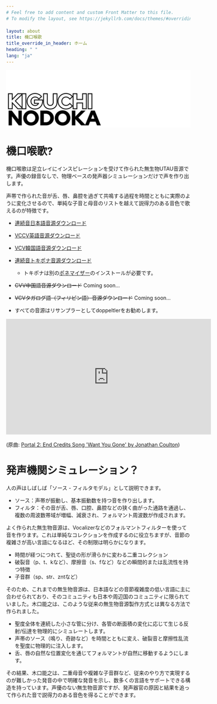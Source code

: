 ```yaml
---
# Feel free to add content and custom Front Matter to this file.
# To modify the layout, see https://jekyllrb.com/docs/themes/#overriding-theme-defaults

layout: about
title: 機口喉歌
title_override_in_header: ホーム
heading: " "
lang: "ja"
---
```


![機口喉歌](/assets/images/images/kiguchi_nodoka.png)

# 機口喉歌?

機口喉歌は足立レイにインスピレーションを受けて作られた無生物UTAU音源です。声優の録音なしで、物理ベースの発声器シミュレーションだけで声を作り出します。

声帯で作られた音が舌、唇、鼻腔を過ぎて共鳴する過程を時間とともに実際のように変化させるので、単純な子音と母音のリストを越えて説得力のある音色で歌えるのが特徴です。

* [連続音日本語音源ダウンロード](https://github.com/yangpa-onyon/kiguchi-nodoka-official-web/releases/download/beta_0.2.0/KIGUCHI_NODOKA_JA.zip)

* [VCCV英語音源ダウンロード](https://github.com/yangpa-onyon/kiguchi-nodoka-official-web/releases/download/beta_0.2.0/KIGUCHI_NODOKA_EN.zip)

* [VCV韓国語音源ダウンロード](https://github.com/yangpa-onyon/kiguchi-nodoka-official-web/releases/download/beta_0.2.0/KIGUCHI_NODOKA_KO.zip)

* [連続音トキポナ音源ダウンロード](https://github.com/yangpa-onyon/kiguchi-nodoka-official-web/releases/download/beta_0.2.0/KIGUCHI_NODOKA_TOK.zip)

  * トキポナは別の[ポネマイザー](https://github.com/yangpa-onyon/kiguchi-nodoka-official-web/releases/download/beta_0.2.0/TokiPonaPhonemizer.dll)のインストールが必要です。

* ~~CVV中国語音源ダウンロード~~ Coming soon...

* ~~VCVタガログ語（フィリピン語）音源ダウンロード~~ Coming soon...

* すべての音源はリサンプラーとしてdoppeltlerをお勧めします。

<iframe width="560" height="315" src="https://www.youtube.com/embed/slL1QwSWpvI?si=WrZ83hVeWAhk1DkZ" title="YouTube video player" frameborder="0" allow="accelerometer; autoplay; clipboard-write; encrypted-media; gyroscope; picture-in-picture; web-share" referrerpolicy="strict-origin-when-cross-origin" allowfullscreen></iframe>

(原曲: [Portal 2: End Credits Song 'Want You Gone' by Jonathan Coulton](https://youtu.be/dVVZaZ8yO6o?feature=shared))

# 発声機関シミュレーション？

人の声はしばしば「ソース - フィルタモデル」として説明できます。

* ソース：声帯が振動し、基本振動数を持つ音を作り出します。
* フィルタ：その音が舌、唇、口腔、鼻腔などの狭く曲がった通路を通過し、複数の周波数帯域が増幅、減衰され、フォルマント周波数が作成されます。

よく作られた無生物音源は、Vocalizerなどのフォルマントフィルターを使って音を作ります。これは単純なコレクションを作成するのに役立ちますが、音節の複雑さが高い言語になるほど、その制限は明らかになります。

* 時間が経つにつれて、聖徒の形が滑らかに変わる二重コレクション
* 破裂音（p、t、kなど）、摩擦音（s、fなど）などの瞬間的または乱流性を持つ特徴
* 子音群（sp、str、zntなど）

そのため、これまでの無生物音源は、日本語などの音節複雑度の低い言語に主に合わせられており、そのコミュニティも日本や周辺国のコミュニティに限られていました。木口能之は、このような従来の無生物音源製作方式とは異なる方法で作られました。

* 聖度全体を連続した小さな管に分け、各管の断面積の変化に応じて生じる反射/伝達を物理的にシミュレートします。
* 声帯のソース（鳴り、奇跡など）を時間とともに変え、破裂音と摩擦性乱流を聖度に物理的に注入します。
* 舌、唇の自然な位置変化を通じてフォルマントが自然に移動するようにします。

その結果、木口能之は、二重母音や複雑な子音群など、従来のやり方で実現するのが難しかった発音の中で明確な発音を示し、数多くの言語をサポートできる構造を持っています。声優のない無生物音源ですが、発声器官の原因と結果を追って作られた音で説得力のある音色を得ることができます。